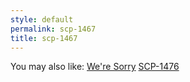 ```yaml
---
style: default
permalink: scp-1467
title: scp-1467
---
```

You may also like:
[We're Sorry](http://scp-wiki.net/we-re-sorry)
[SCP-1476](http://scp-wiki.net/scp-1476)